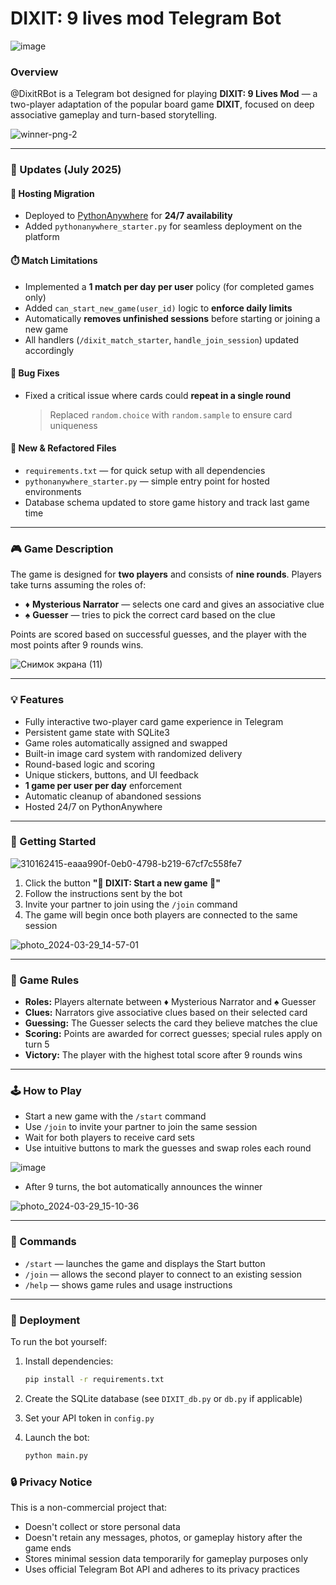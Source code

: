 # DIXIT: 9 lives mod Telegram Bot

![image](https://github.com/rumiantsevaa/DIXIT_Telegram_Bot/assets/89034072/0755f21d-9b9b-483b-a7a1-d01c7ddf4ee3)

### Overview

@DixitRBot is a Telegram bot designed for playing **DIXIT: 9 Lives Mod** — a two-player adaptation of the popular board game **DIXIT**, focused on deep associative gameplay and turn-based storytelling.


![winner-png-2](https://github.com/rumiantsevaa/DIXIT_Telegram_Bot/assets/89034072/e7b0a204-54c4-49b4-b209-065f7634aad2)

---

### 🔧 Updates (July 2025)

#### 🚀 Hosting Migration
- Deployed to [PythonAnywhere](https://www.pythonanywhere.com/) for **24/7 availability**
- Added `pythonanywhere_starter.py` for seamless deployment on the platform

#### ⏱️ Match Limitations
- Implemented a **1 match per day per user** policy (for completed games only)
- Added `can_start_new_game(user_id)` logic to **enforce daily limits**
- Automatically **removes unfinished sessions** before starting or joining a new game
- All handlers (`/dixit_match_starter`, `handle_join_session`) updated accordingly

#### 🐛 Bug Fixes
- Fixed a critical issue where cards could **repeat in a single round**
  > Replaced `random.choice` with `random.sample` to ensure card uniqueness

#### 📁 New & Refactored Files
- `requirements.txt` — for quick setup with all dependencies
- `pythonanywhere_starter.py` — simple entry point for hosted environments
- Database schema updated to store game history and track last game time

---

### 🎮 Game Description

The game is designed for **two players** and consists of **nine rounds**. Players take turns assuming the roles of:

- ♦️ **Mysterious Narrator** — selects one card and gives an associative clue  
- ♠️ **Guesser** — tries to pick the correct card based on the clue

Points are scored based on successful guesses, and the player with the most points after 9 rounds wins.

![Снимок экрана (11)](https://github.com/rumiantsevaa/DIXIT_Telegram_Bot/assets/89034072/a5264391-e32e-4c96-b227-a15c0ae9acd4)

---

### 💡 Features

- Fully interactive two-player card game experience in Telegram
- Persistent game state with SQLite3
- Game roles automatically assigned and swapped
- Built-in image card system with randomized delivery
- Round-based logic and scoring
- Unique stickers, buttons, and UI feedback
- **1 game per user per day** enforcement
- Automatic cleanup of abandoned sessions
- Hosted 24/7 on PythonAnywhere

---

### 🚀 Getting Started

![310162415-eaaa990f-0eb0-4798-b219-67cf7c558fe7](https://github.com/rumiantsevaa/DIXIT_Telegram_Bot/assets/89034072/48591bc0-ec63-43de-8abb-a51bc0119e42)

1. Click the button **"💫 DIXIT: Start a new game 💫"**
2. Follow the instructions sent by the bot
3. Invite your partner to join using the `/join` command
4. The game will begin once both players are connected to the same session

![photo_2024-03-29_14-57-01](https://github.com/rumiantsevaa/DIXIT_Telegram_Bot/assets/89034072/8a1dedf0-2c4b-497f-bf9f-71191ba41470)

---

### 📜 Game Rules

- **Roles:** Players alternate between ♦️ Mysterious Narrator and ♠️ Guesser
- **Clues:** Narrators give associative clues based on their selected card
- **Guessing:** The Guesser selects the card they believe matches the clue
- **Scoring:** Points are awarded for correct guesses; special rules apply on turn 5
- **Victory:** The player with the highest total score after 9 rounds wins

---

### 🕹️ How to Play

* Start a new game with the `/start` command  
* Use `/join` to invite your partner to join the same session  
* Wait for both players to receive card sets  
* Use intuitive buttons to mark the guesses and swap roles each round

![image](https://github.com/rumiantsevaa/DIXIT_Telegram_Bot/assets/89034072/326b20cf-18d8-49f0-9fab-621004acdd4b)

* After 9 turns, the bot automatically announces the winner

![photo_2024-03-29_15-10-36](https://github.com/rumiantsevaa/DIXIT_Telegram_Bot/assets/89034072/db8775d1-23a4-4c3f-b0ed-479859ab4aed)

---

### 📖 Commands

- `/start` — launches the game and displays the Start button  
- `/join` — allows the second player to connect to an existing session  
- `/help` — shows game rules and usage instructions

---


### 📂 Deployment

To run the bot yourself:

1. Install dependencies:

    ```bash
    pip install -r requirements.txt
    ```

2. Create the SQLite database (see `DIXIT_db.py` or `db.py` if applicable)

3. Set your API token in `config.py`

4. Launch the bot:

    ```bash
    python main.py
    ```

### 🔒 Privacy Notice

This is a non-commercial project that:

- Doesn't collect or store personal data
- Doesn't retain any messages, photos, or gameplay history after the game ends
- Stores minimal session data temporarily for gameplay purposes only
- Uses official Telegram Bot API and adheres to its privacy practices
